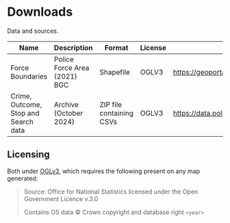 # Downloads

Data and sources.

| Name | Description | Format | License | Link |
| ---- | ----------- | ------ | ------- | ---- |
| Force Boundaries | Police Force Area (2021) BGC | Shapefile | OGLV3 | <https://geoportal.statistics.gov.uk/datasets/95df57f20578482586e79f87478b01e9_0/explore> |
| Crime, Outcome, Stop and Search data | Archive (October 2024) | ZIP file containing CSVs | OGLV3 | <https://data.police.uk/data/archive/2024-10.zip>

## Licensing

Both under [OGLv3](https://www.nationalarchives.gov.uk/doc/open-government-licence/version/3/),
which requires the following present on any map generated:

> Source: Office for National Statistics licensed under the Open Government Licence v.3.0
>
> Contains OS data © Crown copyright and database right `<year>`
